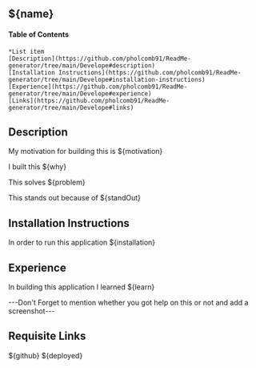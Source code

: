 ## ${name}

#### Table of Contents
    *List item
    [Description](https://github.com/pholcomb91/ReadMe-generator/tree/main/Develope#description)
    [Installation Instructions](https://github.com/pholcomb91/ReadMe-generator/tree/main/Develope#installation-instructions)
    [Experience](https://github.com/pholcomb91/ReadMe-generator/tree/main/Develope#experience)
    [Links](https://github.com/pholcomb91/ReadMe-generator/tree/main/Develope#links)

## Description

My motivation for building this is ${motivation}

I built this ${why}

This solves ${problem}

This stands out because of ${standOut}

## Installation Instructions

In order to run this application ${installation}

## Experience

In building this application I learned ${learn}

---Don't Forget to mention whether you got help on this or not and add a screenshot---

## Requisite Links

${github}
${deployed}